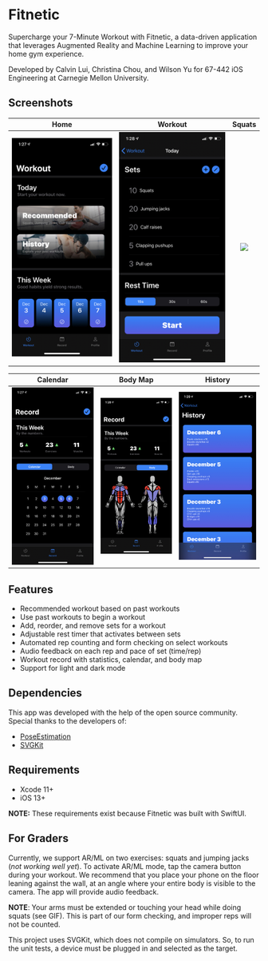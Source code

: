 # Fitnetic
Supercharge your 7-Minute Workout with Fitnetic, a data-driven application that leverages Augmented Reality and Machine Learning to improve your home gym experience.

Developed by Calvin Lui, Christina Chou, and Wilson Yu for 67-442 iOS Engineering at Carnegie Mellon University.

## Screenshots
| Home | Workout | Squats |
| :----: | :----: | :----: |
| <img src="Screenshots/fitneticHome.jpeg"> | <img src="Screenshots/fitneticWorkout.jpeg"> | <img src="Screenshots/fitneticSquats.gif" width="1125"> |

| Calendar | Body Map | History |
| :----: | :----: | :----: |
| <img src="Screenshots/fitneticCalendar.jpeg"> | <img src="Screenshots/fitneticBodymap.jpeg"> | <img src="Screenshots/fitneticHistory.jpeg"> |

## Features
- Recommended workout based on past workouts
- Use past workouts to begin a workout
- Add, reorder, and remove sets for a workout
- Adjustable rest timer that activates between sets
- Automated rep counting and form checking on select workouts
- Audio feedback on each rep and pace of set (time/rep)
- Workout record with statistics, calendar, and body map
- Support for light and dark mode

## Dependencies
This app was developed with the help of the open source community. Special thanks to the developers of:
- [PoseEstimation](https://github.com/tucan9389/PoseEstimation-CoreML)
- [SVGKit](https://github.com/SVGKit/SVGKit)

## Requirements
- Xcode 11+
- iOS 13+

**NOTE:** These requirements exist because Fitnetic was built with SwiftUI.

## For Graders
Currently, we support AR/ML on two exercises: squats and jumping jacks (*not working well yet*). To activate AR/ML mode, tap the camera button during your workout. We recommend that you place your phone on the floor leaning against the wall, at an angle where your entire body is visible to the camera. The app will provide audio feedback.

**NOTE**: Your arms must be extended or touching your head while doing squats (see GIF). This is part of our form checking, and improper reps will not be counted.

This project uses SVGKit, which does not compile on simulators. So, to run the unit tests, a device must be plugged in and selected as the target.
